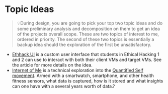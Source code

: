 # Topic Ideas

> :bulb:During design, you are going to pick your top two topic ideas and do some preliminary analysis and decomposition on them to get an idea of the projects overall scope. These are two topics of interest to me, ordered in priority. The second of these two topics is essentially a backup idea should the exploration of the first be unsatisfactory.

*  [Ethhack UI](topics/ethhack-ui.md) is a custom user interface that students in Ethical Hacking 1 and 2 can use to interact with both their client VMs and target VMs.  See the article for more details on the idea.
*  [Internet of Me](topics/internetofme.md) is a technical exploration into the [Quantified Self movement](https://quantifiedself.com/).  Armed with a smartwatch, smartphone, and other health fitness sensors, what data is captured, how is it stored and what insights can one have with a several years worth of data.?